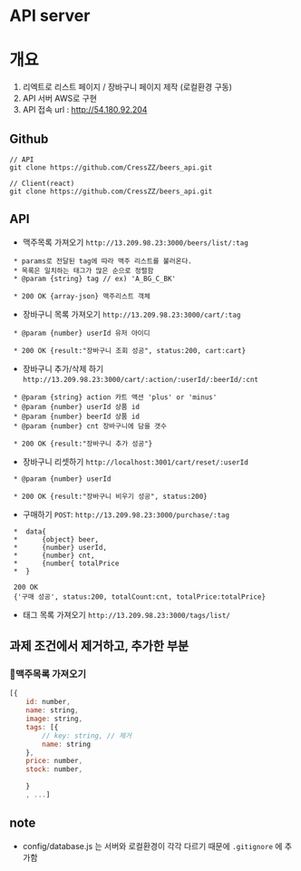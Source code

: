 # API server

# 개요
1. 리엑트로 리스트 페이지 / 장바구니 페이지 제작 (로컬환경 구동)
2. API 서버 AWS로 구현
3. API 접속 url : http://54.180.92.204

## Github
```
// API
git clone https://github.com/CressZZ/beers_api.git

// Client(react)
git clone https://github.com/CressZZ/beers_api.git
```

## API
- 맥주목록 가져오기
`http://13.209.98.23:3000/beers/list/:tag`
```
 * params로 전달된 tag에 따라 맥주 리스트를 불러온다. 
 * 목록은 일치하는 태그가 많은 순으로 정렬함
 * @param {string} tag // ex) 'A_BG_C_BK'

 * 200 OK {array-json} 맥주리스트 객체

```

- 장바구니 목록 가져오기
`http://13.209.98.23:3000/cart/:tag`
```
 * @param {number} userId 유저 아이디

 * 200 OK {result:"장바구니 조회 성공", status:200, cart:cart}
```

- 장바구니 추가/삭제 하기
`http://13.209.98.23:3000/cart/:action/:userId/:beerId/:cnt`

```
 * @param {string} action 카트 액션 'plus' or 'minus'  
 * @param {number} userId 상품 id 
 * @param {number} beerId 상품 id 
 * @param {number} cnt 장바구니에 담을 갯수

 * 200 OK {result:"장바구니 추가 성공"}

```

- 장바구니 리셋하기 
`http://localhost:3001/cart/reset/:userId`

```
 * @param {number} userId 

 * 200 OK {result:"장바구니 비우기 성공", status:200}

```


- 구매하기 `POST`:
`http://13.209.98.23:3000/purchase/:tag`
```
 *  data{
 *      {object} beer, 
 *      {number} userId, 
 *      {number} cnt, 
 *      {number{ totalPrice
 *  }

 200 OK
 {'구매 성공', status:200, totalCount:cnt, totalPrice:totalPrice}

```

- 태그 목록 가져오기
`http://13.209.98.23:3000/tags/list/`

## 과제 조건에서 제거하고, 추가한 부분
### 맥주목록 가져오기
```js
[{
    id: number, 
    name: string, 
    image: string, 
    tags: [{
        // key: string, // 제거
        name: string 
    },
    price: number,
    stock: number, 
 
    }
    , ...]
```

## note
- config/database.js 는 서버와 로컬환경이 각각 다르기 때문에 `.gitignore` 에 추가함
